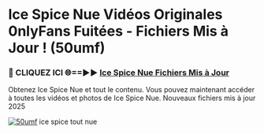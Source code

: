 # Ice Spice Nue Vidéos Originales 0nlyFans Fuitées - Fichiers Mis à Jour ! (50umf)

<h3>🔴 CLIQUEZ ICI 🌐==►► <a href="https://tinyurl.com/2pmr4ezf" rel="nofollow">Ice Spice Nue Fichiers Mis à Jour</a></h3>

Obtenez Ice Spice Nue et tout le contenu. Vous pouvez maintenant accéder à toutes les vidéos et photos de Ice Spice Nue. Nouveaux fichiers mis à jour 2025

[![50umf](https://i.imgur.com/6SNvagu.gif)](https://tinyurl.com/2pmr4ezf)
ice spice tout nue